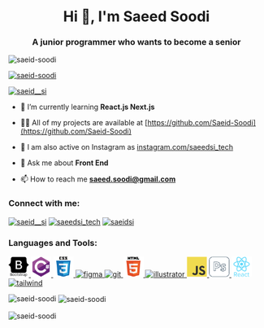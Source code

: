<h1 align="center">Hi 👋, I'm Saeed Soodi</h1>
<h3 align="center">A junior programmer who wants to become a senior</h3>

<p align="left"> <img src="https://komarev.com/ghpvc/?username=saeid-soodi&label=Profile%20views&color=0e75b6&style=flat" alt="saeid-soodi" /> </p>

<p align="left"> <a href="https://github.com/ryo-ma/github-profile-trophy"><img src="https://github-profile-trophy.vercel.app/?username=saeid-soodi" alt="saeid-soodi" /></a> </p>

<p align="left"> <a href="https://twitter.com/saeid__si" target="blank"><img src="https://img.shields.io/twitter/follow/saeid__si?logo=twitter&style=for-the-badge" alt="saeid__si" /></a> </p>

- 🌱 I’m currently learning **React.js Next.js**

- 👨‍💻 All of my projects are available at [https://github.com/Saeid-Soodi](https://github.com/Saeid-Soodi)

- 📝 I am also active on Instagram as [instagram.com/saeedsi_tech](instagram.com/saeedsi_tech)

- 💬 Ask me about **Front End**

- 📫 How to reach me **saeed.soodi@gmail.com**

<h3 align="left">Connect with me:</h3>
<p align="left">
<a href="https://twitter.com/saeid__si" target="blank"><img align="center" src="https://raw.githubusercontent.com/rahuldkjain/github-profile-readme-generator/master/src/images/icons/Social/twitter.svg" alt="saeid__si" height="30" width="40" /></a>
<a href="https://instagram.com/saeedsi_tech" target="blank"><img align="center" src="https://raw.githubusercontent.com/rahuldkjain/github-profile-readme-generator/master/src/images/icons/Social/instagram.svg" alt="saeedsi_tech" height="30" width="40" /></a>
<a href="https://discord.gg/saeidsi" target="blank"><img align="center" src="https://raw.githubusercontent.com/rahuldkjain/github-profile-readme-generator/master/src/images/icons/Social/discord.svg" alt="saeidsi" height="30" width="40" /></a>
</p>

<h3 align="left">Languages and Tools:</h3>
<p align="left"> <a href="https://getbootstrap.com" target="_blank" rel="noreferrer"> <img src="https://raw.githubusercontent.com/devicons/devicon/master/icons/bootstrap/bootstrap-plain-wordmark.svg" alt="bootstrap" width="40" height="40"/> </a> <a href="https://www.w3schools.com/cs/" target="_blank" rel="noreferrer"> <img src="https://raw.githubusercontent.com/devicons/devicon/master/icons/csharp/csharp-original.svg" alt="csharp" width="40" height="40"/> </a> <a href="https://www.w3schools.com/css/" target="_blank" rel="noreferrer"> <img src="https://raw.githubusercontent.com/devicons/devicon/master/icons/css3/css3-original-wordmark.svg" alt="css3" width="40" height="40"/> </a> <a href="https://www.figma.com/" target="_blank" rel="noreferrer"> <img src="https://www.vectorlogo.zone/logos/figma/figma-icon.svg" alt="figma" width="40" height="40"/> </a> <a href="https://git-scm.com/" target="_blank" rel="noreferrer"> <img src="https://www.vectorlogo.zone/logos/git-scm/git-scm-icon.svg" alt="git" width="40" height="40"/> </a> <a href="https://www.w3.org/html/" target="_blank" rel="noreferrer"> <img src="https://raw.githubusercontent.com/devicons/devicon/master/icons/html5/html5-original-wordmark.svg" alt="html5" width="40" height="40"/> </a> <a href="https://www.adobe.com/in/products/illustrator.html" target="_blank" rel="noreferrer"> <img src="https://www.vectorlogo.zone/logos/adobe_illustrator/adobe_illustrator-icon.svg" alt="illustrator" width="40" height="40"/> </a> <a href="https://developer.mozilla.org/en-US/docs/Web/JavaScript" target="_blank" rel="noreferrer"> <img src="https://raw.githubusercontent.com/devicons/devicon/master/icons/javascript/javascript-original.svg" alt="javascript" width="40" height="40"/> </a> <a href="https://www.photoshop.com/en" target="_blank" rel="noreferrer"> <img src="https://raw.githubusercontent.com/devicons/devicon/master/icons/photoshop/photoshop-line.svg" alt="photoshop" width="40" height="40"/> </a> <a href="https://reactjs.org/" target="_blank" rel="noreferrer"> <img src="https://raw.githubusercontent.com/devicons/devicon/master/icons/react/react-original-wordmark.svg" alt="react" width="40" height="40"/> </a> <a href="https://tailwindcss.com/" target="_blank" rel="noreferrer"> <img src="https://www.vectorlogo.zone/logos/tailwindcss/tailwindcss-icon.svg" alt="tailwind" width="40" height="40"/> </a> </p>

<p><img align="left" src="https://github-readme-stats.vercel.app/api/top-langs?username=saeid-soodi&show_icons=true&locale=en&layout=compact" alt="saeid-soodi" /></p>

<p>&nbsp;<img align="center" src="https://github-readme-stats.vercel.app/api?username=saeid-soodi&show_icons=true&locale=en" alt="saeid-soodi" /></p>

<p><img align="center" src="https://github-readme-streak-stats.herokuapp.com/?user=saeid-soodi&" alt="saeid-soodi" /></p>
